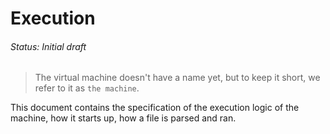 # Execution
###### Status: Initial draft

> The virtual machine doesn't have a name yet, but to keep it short,
we refer to it as `the machine`.

This document contains the specification of the execution logic of the machine, how it starts up,
how a file is parsed and ran.
